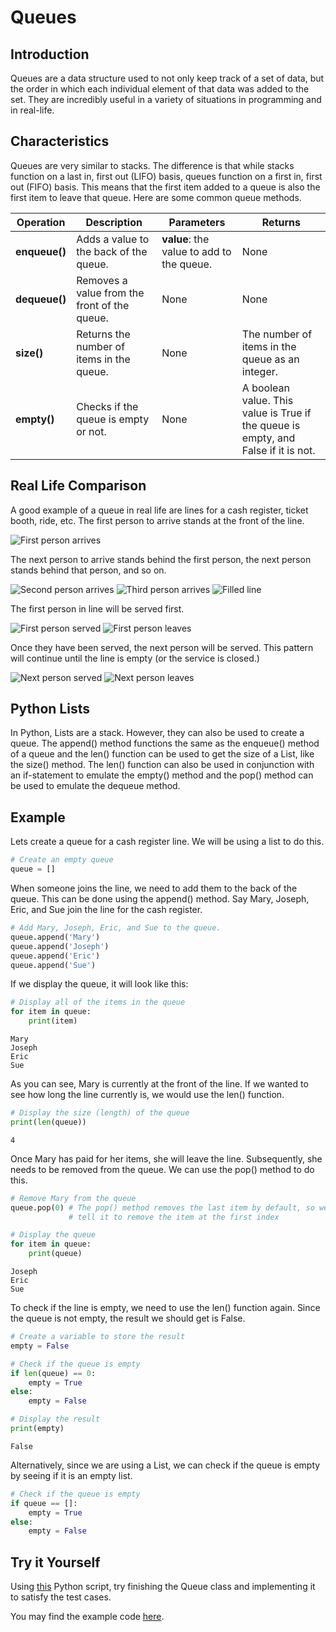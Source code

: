 # Queues

## Introduction

Queues are a data structure used to not only keep track of a set of data, but the order in which each individual element of that data was added to the set. They are incredibly useful in a variety of situations in programming and in real-life.

## Characteristics

Queues are very similar to stacks. The difference is that while stacks function on a last in, first out (LIFO) basis, queues function on a first in, first out (FIFO) basis. This means that the first item added to a queue is also the first item to leave that queue. Here are some common queue methods.

Operation | Description | Parameters | Returns
--------- | ----------- | ---------- | -------
**enqueue()** | Adds a value to the back of the queue. | **value**: the value to add to the queue. | None
**dequeue()** | Removes a value from the front of the queue. | None | None
**size()** | Returns the number of items in the queue. | None | The number of items in the queue as an integer.
**empty()** | Checks if the queue is empty or not. | None | A boolean value. This value is True if the queue is empty, and False if it is not.

## Real Life Comparison

A good example of a queue in real life are lines for a cash register, ticket booth, ride, etc. The first person to arrive stands at the front of the line.

![First person arrives](images/ex_img1.png)

The next person to arrive stands behind the first person, the next person stands behind that person, and so on. 

![Second person arrives](images/ex_img2.png)
![Third person arrives](images/ex_img3.png)
![Filled line](images/ex_img4.png)

The first person in line will be served first.

![First person served](images/ex_img5.png)
![First person leaves](images/ex_img6.png)

Once they have been served, the next person will be served. This pattern will continue until the line is empty (or the service is closed.)

![Next person served](images/ex_img7.png)
![Next person leaves](images/ex_img8.png)

## Python Lists

In Python, Lists are a stack. However, they can also be used to create a queue. The append() method functions the same as the enqueue() method of a queue and the len() function can be used to get the size of a List, like the size() method. The len() function can also be used in conjunction with an if-statement to emulate the empty() method and the pop() method can be used to emulate the dequeue method.

## Example

Lets create a queue for a cash register line. We will be using a list to do this.

```python
# Create an empty queue
queue = []
```

When someone joins the line, we need to add them to the back of the queue. This can be done using the append() method. Say Mary, Joseph, Eric, and Sue join the line for the cash register.

```python
# Add Mary, Joseph, Eric, and Sue to the queue.
queue.append('Mary')
queue.append('Joseph')
queue.append('Eric')
queue.append('Sue')
```

If we display the queue, it will look like this:

```python
# Display all of the items in the queue
for item in queue:
    print(item)
```
```
Mary
Joseph
Eric
Sue
```

As you can see, Mary is currently at the front of the line. If we wanted to see how long the line currently is, we would use the len() function.

```python
# Display the size (length) of the queue
print(len(queue))
```
```
4
```

Once Mary has paid for her items, she will leave the line. Subsequently, she needs to be removed from the queue. We can use the pop() method to do this.

```python
# Remove Mary from the queue
queue.pop(0) # The pop() method removes the last item by default, so we need to
             # tell it to remove the item at the first index

# Display the queue
for item in queue:
    print(queue)
```
```
Joseph
Eric
Sue
```

To check if the line is empty, we need to use the len() function again. Since the queue is not empty, the result we should get is False.

```python
# Create a variable to store the result
empty = False

# Check if the queue is empty
if len(queue) == 0:
    empty = True
else:
    empty = False

# Display the result
print(empty)
```
```
False
```

Alternatively, since we are using a List, we can check if the queue is empty by seeing if it is an empty list.

```python
# Check if the queue is empty
if queue == []:
    empty = True
else:
    empty = False
```

## Try it Yourself

Using [this](python_files/queue_tiy.py) Python script, try finishing the Queue class and implementing it to satisfy the test cases.


You may find the example code [here](python_files/queue_ex.py).
